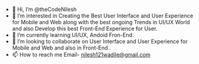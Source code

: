 - 👋 Hi, I’m @theCodeNilesh
- 👀 I’m interested in Creating the Best User Interface and User Experience for Mobile and Web along 
      with the best ongoing Trends in UI/UX World and also Develop this best Front-End Experience for User. 
- 🌱 I’m currently learning UI/UX, Andoid Fron-End.
- 💞️ I’m looking to collaborate on User Interface and User Experience for Mobile and Web 
      and also in Front-End . 
- 📫 How to reach me Email- nilesh121wadile@gmail.com

